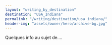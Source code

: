 ```yaml
---
layout: "writing_by_destination"
destination: "USA_Indiana"
permalink: "/writing/destination/usa_indiana/"
header-img: "assets/owner/hero/archive-bg.jpg"
---
```


Quelques info au sujet de....